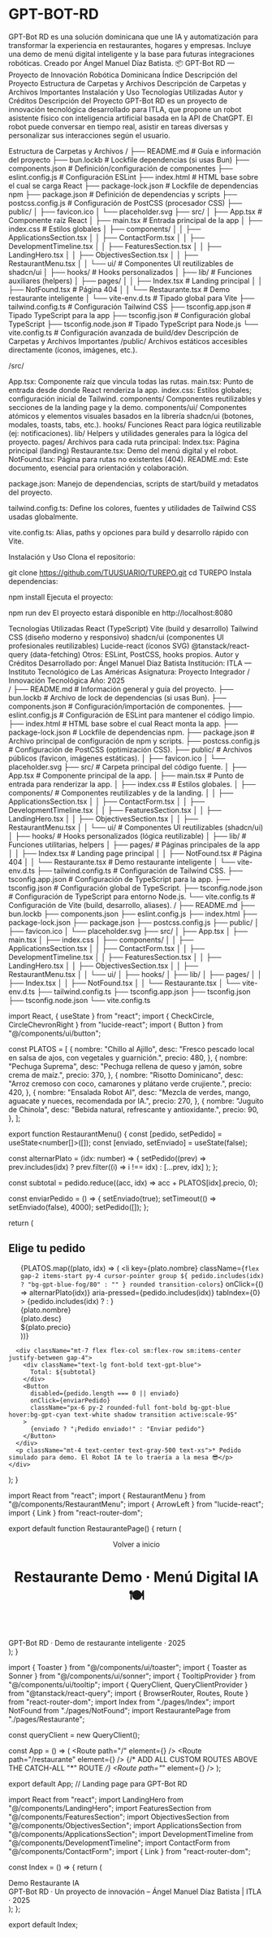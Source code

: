 # GPT-BOT-RD
GPT-Bot RD es una solución dominicana que une IA y automatización para transformar la experiencia en restaurantes, hogares y empresas. Incluye una demo de menú digital inteligente y la base para futuras integraciones robóticas. Creado por Ángel Manuel Díaz Batista.
📦 GPT-Bot RD — Proyecto de Innovación Robótica Dominicana
Índice
Descripción del Proyecto
Estructura de Carpetas y Archivos
Descripción de Carpetas y Archivos Importantes
Instalación y Uso
Tecnologías Utilizadas
Autor y Créditos
Descripción del Proyecto
GPT-Bot RD es un proyecto de innovación tecnológica desarrollado para ITLA, que propone un robot asistente físico con inteligencia artificial basada en la API de ChatGPT. El robot puede conversar en tiempo real, asistir en tareas diversas y personalizar sus interacciones según el usuario.

Estructura de Carpetas y Archivos
/
├── README.md                 # Guía e información del proyecto
├── bun.lockb                 # Lockfile dependencias (si usas Bun)
├── components.json           # Definición/configuración de componentes
├── eslint.config.js          # Configuración ESLint
├── index.html                # HTML base sobre el cual se carga React
├── package-lock.json         # Lockfile de dependencias npm
├── package.json              # Definición de dependencias y scripts
├── postcss.config.js         # Configuración de PostCSS (procesador CSS)
├── public/
│   ├── favicon.ico
│   └── placeholder.svg
├── src/
│   ├── App.tsx               # Componente raíz React
│   ├── main.tsx              # Entrada principal de la app
│   ├── index.css             # Estilos globales
│   ├── components/
│   │   ├── ApplicationsSection.tsx
│   │   ├── ContactForm.tsx
│   │   ├── DevelopmentTimeline.tsx
│   │   ├── FeaturesSection.tsx
│   │   ├── LandingHero.tsx
│   │   ├── ObjectivesSection.tsx
│   │   ├── RestaurantMenu.tsx
│   │   └── ui/               # Componentes UI reutilizables de shadcn/ui
│   ├── hooks/                # Hooks personalizados
│   ├── lib/                  # Funciones auxiliares (helpers)
│   ├── pages/
│   │   ├── Index.tsx         # Landing principal
│   │   ├── NotFound.tsx      # Página 404
│   │   └── Restaurante.tsx   # Demo restaurante inteligente
│   └── vite-env.d.ts         # Tipado global para Vite
├── tailwind.config.ts        # Configuración Tailwind CSS
├── tsconfig.app.json         # Tipado TypeScript para la app
├── tsconfig.json             # Configuración global TypeScript
├── tsconfig.node.json        # Tipado TypeScript para Node.js
└── vite.config.ts            # Configuración avanzada de build/dev
Descripción de Carpetas y Archivos Importantes
/public/
Archivos estáticos accesibles directamente (íconos, imágenes, etc.).

/src/

App.tsx: Componente raíz que vincula todas las rutas.
main.tsx: Punto de entrada desde donde React renderiza la app.
index.css: Estilos globales; configuración inicial de Tailwind.
components/
Componentes reutilizables y secciones de la landing page y la demo.
components/ui/
Componentes atómicos y elementos visuales basados en la librería shadcn/ui (botones, modales, toasts, tabs, etc.).
hooks/
Funciones React para lógica reutilizable (ej: notificaciones).
lib/
Helpers y utilidades generales para la lógica del proyecto.
pages/
Archivos para cada ruta principal:
Index.tsx: Página principal (landing)
Restaurante.tsx: Demo del menú digital y el robot.
NotFound.tsx: Página para rutas no existentes (404).
README.md:
Este documento, esencial para orientación y colaboración.

package.json:
Manejo de dependencias, scripts de start/build y metadatos del proyecto.

tailwind.config.ts:
Define los colores, fuentes y utilidades de Tailwind CSS usadas globalmente.

vite.config.ts:
Alias, paths y opciones para build y desarrollo rápido con Vite.

Instalación y Uso
Clona el repositorio:


git clone https://github.com/TUUSUARIO/TUREPO.git
cd TUREPO
Instala dependencias:


npm install
Ejecuta el proyecto:


npm run dev
El proyecto estará disponible en http://localhost:8080

Tecnologías Utilizadas
React (TypeScript)
Vite (build y desarrollo)
Tailwind CSS (diseño moderno y responsivo)
shadcn/ui (componentes UI profesionales reutilizables)
Lucide-react (íconos SVG)
@tanstack/react-query (data-fetching)
Otros: ESLint, PostCSS, hooks propios.
Autor y Créditos
Desarrollado por: Ángel Manuel Díaz Batista
Institución: ITLA — Instituto Tecnológico de Las Américas
Asignatura: Proyecto Integrador / Innovación Tecnológica
Año: 2025   
/
├── README.md                 # Información general y guía del proyecto.
├── bun.lockb                 # Archivo de lock de dependencias (si usas Bun).
├── components.json           # Configuración/importación de componentes.
├── eslint.config.js          # Configuración de ESLint para mantener el código limpio.
├── index.html                # HTML base sobre el cual React monta la app.
├── package-lock.json         # Lockfile de dependencias npm.
├── package.json              # Archivo principal de configuración de npm y scripts.
├── postcss.config.js         # Configuración de PostCSS (optimización CSS).
├── public/                   # Archivos públicos (favicon, imágenes estáticas).
│   ├── favicon.ico
│   └── placeholder.svg
├── src/                      # Carpeta principal del código fuente.
│   ├── App.tsx                       # Componente principal de la app.
│   ├── main.tsx                      # Punto de entrada para renderizar la app.
│   ├── index.css                     # Estilos globales.
│   ├── components/                   # Componentes reutilizables y de la landing.
│   │   ├── ApplicationsSection.tsx
│   │   ├── ContactForm.tsx
│   │   ├── DevelopmentTimeline.tsx
│   │   ├── FeaturesSection.tsx
│   │   ├── LandingHero.tsx
│   │   ├── ObjectivesSection.tsx
│   │   ├── RestaurantMenu.tsx
│   │   └── ui/               # Componentes UI reutilizables (shadcn/ui)
│   ├── hooks/                          # Hooks personalizados (lógica reutilizable)
│   ├── lib/                            # Funciones utilitarias, helpers
│   ├── pages/                          # Páginas principales de la app
│   │   ├── Index.tsx              # Landing page principal
│   │   ├── NotFound.tsx           # Página 404
│   │   └── Restaurante.tsx        # Demo restaurante inteligente
│   └── vite-env.d.ts
├── tailwind.config.ts         # Configuración de Tailwind CSS.
├── tsconfig.app.json          # Configuración de TypeScript para la app.
├── tsconfig.json              # Configuración global de TypeScript.
├── tsconfig.node.json         # Configuración de TypeScript para entorno Node.js.
└── vite.config.ts             # Configuración de Vite (build, desarrollo, aliases).
/
├── README.md
├── bun.lockb
├── components.json
├── eslint.config.js
├── index.html
├── package-lock.json
├── package.json
├── postcss.config.js
├── public/
│   ├── favicon.ico
│   └── placeholder.svg
├── src/
│   ├── App.tsx
│   ├── main.tsx
│   ├── index.css
│   ├── components/
│   │   ├── ApplicationsSection.tsx
│   │   ├── ContactForm.tsx
│   │   ├── DevelopmentTimeline.tsx
│   │   ├── FeaturesSection.tsx
│   │   ├── LandingHero.tsx
│   │   ├── ObjectivesSection.tsx
│   │   ├── RestaurantMenu.tsx
│   │   └── ui/
│   ├── hooks/
│   ├── lib/
│   ├── pages/
│   │   ├── Index.tsx
│   │   ├── NotFound.tsx
│   │   └── Restaurante.tsx
│   └── vite-env.d.ts
├── tailwind.config.ts
├── tsconfig.app.json
├── tsconfig.json
├── tsconfig.node.json
└── vite.config.ts


import React, { useState } from "react";
import { CheckCircle, CircleChevronRight } from "lucide-react";
import { Button } from "@/components/ui/button";

const PLATOS = [
  {
    nombre: "Chillo al Ajillo",
    desc: "Fresco pescado local en salsa de ajos, con vegetales y guarnición.",
    precio: 480,
  },
  {
    nombre: "Pechuga Suprema",
    desc: "Pechuga rellena de queso y jamón, sobre crema de maíz.",
    precio: 370,
  },
  {
    nombre: "Risotto Dominicano",
    desc: "Arroz cremoso con coco, camarones y plátano verde crujiente.",
    precio: 420,
  },
  {
    nombre: "Ensalada Robot AI",
    desc: "Mezcla de verdes, mango, aguacate y nueces, recomendada por IA.",
    precio: 270,
  },
  {
    nombre: "Juguito de Chinola",
    desc: "Bebida natural, refrescante y antioxidante.",
    precio: 90,
  },
];

export function RestaurantMenu() {
  const [pedido, setPedido] = useState<number[]>([]);
  const [enviado, setEnviado] = useState(false);

  const alternarPlato = (idx: number) => {
    setPedido((prev) =>
      prev.includes(idx) ? prev.filter((i) => i !== idx) : [...prev, idx]
    );
  };

  const subtotal = pedido.reduce((acc, idx) => acc + PLATOS[idx].precio, 0);

  const enviarPedido = () => {
    setEnviado(true);
    setTimeout(() => setEnviado(false), 4000);
    setPedido([]);
  };

  return (
    <div className="max-w-xl w-full bg-white rounded-2xl shadow-lg border border-gpt-blue/10 px-6 py-8 animate-fade-in">
      <h2 className="text-2xl font-bold font-playfair text-gpt-blue mb-4 text-center">
        Elige tu pedido
      </h2>
      <ul className="divide-y">
        {PLATOS.map((plato, idx) => (
          <li
            key={plato.nombre}
            className={`flex gap-2 items-start py-4 cursor-pointer group ${
              pedido.includes(idx) ? "bg-gpt-blue-fog/80" : ""
            } rounded transition-colors`}
            onClick={() => alternarPlato(idx)}
            aria-pressed={pedido.includes(idx)}
            tabIndex={0}
          >
            <span className="mt-1 text-gpt-blue">
              {pedido.includes(idx) ? <CheckCircle className="w-6 h-6 text-gpt-green" /> : <CircleChevronRight className="w-6 h-6 opacity-30" />}
            </span>
            <div>
              <div className="font-semibold text-gray-800">{plato.nombre}</div>
              <div className="text-sm text-gray-500">{plato.desc}</div>
              <div className="font-bold text-gpt-blue mt-1">${plato.precio}</div>
            </div>
          </li>
        ))}
      </ul>

      <div className="mt-7 flex flex-col sm:flex-row sm:items-center justify-between gap-4">
        <div className="text-lg font-bold text-gpt-blue">
          Total: ${subtotal}
        </div>
        <Button
          disabled={pedido.length === 0 || enviado}
          onClick={enviarPedido}
          className="px-6 py-2 rounded-full font-bold bg-gpt-blue hover:bg-gpt-cyan text-white shadow transition active:scale-95"
        >
          {enviado ? "¡Pedido enviado!" : "Enviar pedido"}
        </Button>
      </div>
      <p className="mt-4 text-center text-gray-500 text-xs">* Pedido simulado para demo. El Robot IA te lo traería a la mesa 😎</p>
    </div>
  );
}


import React from "react";
import { RestaurantMenu } from "@/components/RestaurantMenu";
import { ArrowLeft } from "lucide-react";
import { Link } from "react-router-dom";

export default function RestaurantePage() {
  return (
    <div className="min-h-screen bg-gpt-blue-fog flex flex-col">
      <header className="flex items-center px-4 py-4 bg-white/70 shadow animate-fade-in">
        <Link to="/" className="flex items-center gap-2 text-gpt-blue font-semibold hover:underline">
          <ArrowLeft className="w-5 h-5" /> Volver a inicio
        </Link>
        <h1 className="text-2xl md:text-3xl font-playfair text-gpt-blue mx-auto font-bold">
          Restaurante Demo · Menú Digital IA 🍽️
        </h1>
      </header>
      <main className="flex-1 flex justify-center items-center px-2 py-10">
        <RestaurantMenu />
      </main>
      <footer className="text-center text-xs text-gray-400 py-8">
        GPT-Bot RD · Demo de restaurante inteligente · 2025
      </footer>
    </div>
  );
}

import { Toaster } from "@/components/ui/toaster";
import { Toaster as Sonner } from "@/components/ui/sonner";
import { TooltipProvider } from "@/components/ui/tooltip";
import { QueryClient, QueryClientProvider } from "@tanstack/react-query";
import { BrowserRouter, Routes, Route } from "react-router-dom";
import Index from "./pages/Index";
import NotFound from "./pages/NotFound";
import RestaurantePage from "./pages/Restaurante";

const queryClient = new QueryClient();

const App = () => (
  <QueryClientProvider client={queryClient}>
    <TooltipProvider>
      <Toaster />
      <Sonner />
      <BrowserRouter>
        <Routes>
          <Route path="/" element={<Index />} />
          <Route path="/restaurante" element={<RestaurantePage />} />
          {/* ADD ALL CUSTOM ROUTES ABOVE THE CATCH-ALL "*" ROUTE */}
          <Route path="*" element={<NotFound />} />
        </Routes>
      </BrowserRouter>
    </TooltipProvider>
  </QueryClientProvider>
);

export default App;
// Landing page para GPT-Bot RD

import React from "react";
import LandingHero from "@/components/LandingHero";
import FeaturesSection from "@/components/FeaturesSection";
import ObjectivesSection from "@/components/ObjectivesSection";
import ApplicationsSection from "@/components/ApplicationsSection";
import DevelopmentTimeline from "@/components/DevelopmentTimeline";
import ContactForm from "@/components/ContactForm";
import { Link } from "react-router-dom";

const Index = () => {
  return (
    <div className="bg-background w-full min-h-screen flex flex-col">
      <nav className="w-full flex justify-end px-6 pt-6">
        <Link
          to="/restaurante"
          className="px-5 py-2 bg-gpt-blue text-white text-sm font-bold rounded-full shadow hover:bg-gpt-cyan transition hover:scale-105 animate-fade-in"
        >
          Demo Restaurante IA
        </Link>
      </nav>
      <LandingHero />
      <FeaturesSection />
      <ObjectivesSection />
      <ApplicationsSection />
      <DevelopmentTimeline />
      <ContactForm />
      <footer className="text-center text-xs text-gray-400 py-8 mt-auto">
        GPT-Bot RD · Un proyecto de innovación – Ángel Manuel Díaz Batista | ITLA · 2025
      </footer>
    </div>
  );
};

export default Index;
